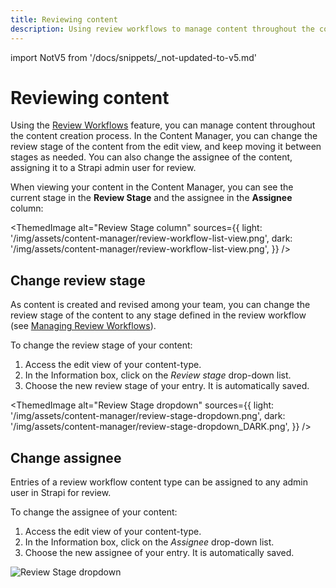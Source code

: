 ```yaml
---
title: Reviewing content
description: Using review workflows to manage content throughout the content creation process.
---
```


import NotV5 from '/docs/snippets/_not-updated-to-v5.md'

# Reviewing content <EnterpriseBadge />

<NotV5/>

Using the [Review Workflows](/user-docs/settings/review-workflows) feature, you can manage content throughout the content creation process. In the Content Manager, you can change the review stage of the content from the edit view, and keep moving it between stages as needed. You can also change the assignee of the content, assigning it to a Strapi admin user for review.

When viewing your content in the Content Manager, you can see the current stage in the **Review Stage** and the assignee in the **Assignee** column:

<ThemedImage
  alt="Review Stage column"
  sources={{
    light: '/img/assets/content-manager/review-workflow-list-view.png',
    dark: '/img/assets/content-manager/review-workflow-list-view.png',
  }}
/>

## Change review stage

As content is created and revised among your team, you can change the review stage of the content to any stage defined in the review workflow (see [Managing Review Workflows](/user-docs/settings/review-workflows)).

To change the review stage of your content:

1. Access the edit view of your content-type.
2. In the Information box, click on the _Review stage_ drop-down list.
3. Choose the new review stage of your entry. It is automatically saved.

<ThemedImage
  alt="Review Stage dropdown"
  sources={{
    light: '/img/assets/content-manager/review-stage-dropdown.png',
    dark: '/img/assets/content-manager/review-stage-dropdown_DARK.png',
  }}
/>

## Change assignee

Entries of a review workflow content type can be assigned to any admin user in Strapi for review.

To change the assignee of your content:

1. Access the edit view of your content-type.
2. In the Information box, click on the _Assignee_ drop-down list.
3. Choose the new assignee of your entry. It is automatically saved.

![Review Stage dropdown](/img/assets/content-manager/review-assignee-dropdown.png)

<FeedbackPlaceholder />
